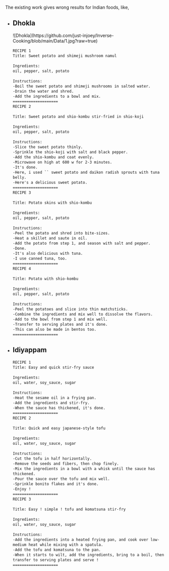 The existing work gives wrong results for Indian foods, like,
<ul>
  <li>
   <h2> Dhokla</h2>
  ![Dhokla](https://github.com/just-injoey/Inverse-Cooking/blob/main/Data/1.jpg?raw=true)

    
    RECIPE 1 
    Title: Sweet potato and shimeji mushroom namul
    
    Ingredients:
    oil, pepper, salt, potato
    
    Instructions:
    -Boil the sweet potato and shimeji mushrooms in salted water.
    -Drain the water and shred.
    -Add the ingredients to a bowl and mix.
    ====================
    RECIPE 2
    
    Title: Sweet potato and shio-kombu stir-fried in shio-koji
    
    Ingredients:
    oil, pepper, salt, potato
    
    Instructions:
    -Slice the sweet potato thinly.
    -Sprinkle the shio-koji with salt and black pepper.
    -Add the shio-kombu and coat evenly.
    -Microwave on high at 600 w for 2-3 minutes.
    -It's done.
    -Here, i used `` sweet potato and daikon radish sprouts with tuna belly.
    -Here's a delicious sweet potato.
    ====================
    RECIPE 3
    
    Title: Potato skins with shio-kombu
    
    Ingredients:
    oil, pepper, salt, potato
    
    Instructions:
    -Peel the potato and shred into bite-sizes.
    -Heat a skillet and saute in oil.
    -Add the potato from step 1, and season with salt and pepper.
    -Done.
    -It's also delicious with tuna.
    -I use canned tuna, too.
    ====================
    RECIPE 4
    
    Title: Potato with shio-kombu
    
    Ingredients:
    oil, pepper, salt, potato
    
    Instructions:
    -Peel the potatoes and slice into thin matchsticks.
    -Combine the ingredients and mix well to dissolve the flavors.
    -Add to the bowl from step 1 and mix well.
    -Transfer to serving plates and it's done.
    -This can also be made in bentos too.
    ====================
  </li>
  <li>
    <h2>Idiyappam</h2>
    
    RECIPE 1
    Title: Easy and quick stir-fry sauce
    
    Ingredients:
    oil, water, soy_sauce, sugar
    
    Instructions:
    -Heat the sesame oil in a frying pan.
    -Add the ingredients and stir-fry.
    -When the sauce has thickened, it's done.
    ====================
    RECIPE 2
    
    Title: Quick and easy japanese-style tofu
    
    Ingredients:
    oil, water, soy_sauce, sugar
    
    Instructions:
    -Cut the tofu in half horizontally.
    -Remove the seeds and fibers, then chop finely.
    -Mix the ingredients in a bowl with a whisk until the sauce has thickened.
    -Pour the sauce over the tofu and mix well.
    -Sprinkle bonito flakes and it's done.
    -Enjoy !
    ====================
    RECIPE 3
    
    Title: Easy ! simple ! tofu and komatsuna stir-fry
    
    Ingredients:
    oil, water, soy_sauce, sugar
    
    Instructions:
    -Add the ingredients into a heated frying pan, and cook over low-medium heat while mixing with a spatula.
    -Add the tofu and komatsuna to the pan.
    -When it starts to wilt, add the ingredients, bring to a boil, then transfer to serving plates and serve !
    ====================
  </li>
</ul>
